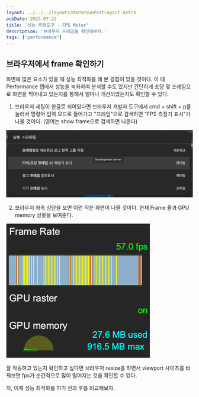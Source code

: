 ```yaml
---
layout: ../../../layouts/MarkdownPostLayout.astro
pubDate: 2025-07-22
title: '성능 측정도구 - FPS Meter'
description: '브라우저 프레임을 확인해보자.'
tags: ["performance"]
---
```


## 브라우저에서 frame 확인하기
화면에 많은 요소가 있을 때 성능 최적화를 해 본 경험이 있을 것이다.
이 때 Performance 탭에서 성능을 녹화하여 분석할 수도 있지만 간단하게 초당 몇 프레임으로 화면을 찍어내고 있는지를 통해서 얼마나 개선되었는지도 확인할 수 있다.




1. 브라우저 세팅이 한글로 되어있다면 브라우저 개발자 도구에서 cmd + shift + p를 눌러서 명령어 입력 모드로 들어가고 "프레임"으로 검색하면 "FPS 측정기 표시"가 나올 것이다. (영어는 show frame으로 검색하면 나온다)

  ![](../images/2025-07-22-22-24-50.png)

2. 브라우저 좌측 상단을 보면 이런 작은 화면이 나올 것이다. 현재 Frame 율과 GPU memory 상황을 보여준다.

  ![](../images/2025-07-22-22-28-42.png)


잘 작동하고 있는지 확인하고 싶다면 브라우저 resize를 하면서 viewport 사이즈를 바꿔보면 fps가 순간적으로 많이 떨어지는 것을 확인할 수 있다.

자, 이제 성능 최적화를 하기 전과 후를 비교해보자.

